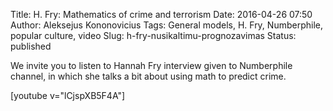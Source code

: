 Title: H. Fry: Mathematics of crime and terrorism
Date: 2016-04-26 07:50
Author: Aleksejus Kononovicius
Tags: General models, H. Fry, Numberphile, popular culture, video
Slug: h-fry-nusikaltimu-prognozavimas
Status: published

We invite you to listen
to Hannah Fry interview given to Numberphile channel, in which she talks
a bit about using math to predict crime.

[youtube v="lCjspXB5F4A"]
